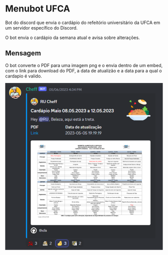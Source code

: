 # Menubot UFCA

Bot do discord que envia o cardápio do refeitório universitário da UFCA em um servidor específico do Discord.

O bot envia o cardápio da semana atual e avisa sobre alterações.

## Mensagem

O bot converte o PDF para uma imagem png e o envia dentro de um embed, com o link para download do PDF, a data de atualizão e a data para a qual o cardapio é valido.

![image](./assets/img/botmesage.png)